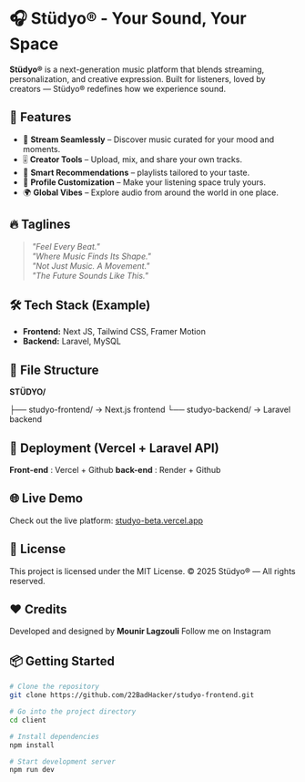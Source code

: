 # 🎧 Stüdyo® - Your Sound, Your Space

**Stüdyo®** is a next-generation music platform that blends streaming, personalization, and creative expression. Built for listeners, loved by creators — Stüdyo® redefines how we experience sound.

## 🚀 Features

- 🎵 **Stream Seamlessly** – Discover music curated for your mood and moments.
- 🎚️ **Creator Tools** – Upload, mix, and share your own tracks.
- 🧠 **Smart Recommendations** – playlists tailored to your taste.
- 🎨 **Profile Customization** – Make your listening space truly yours.
- 🌍 **Global Vibes** – Explore audio from around the world in one place.

## 🔥 Taglines

> *"Feel Every Beat."*  
> *"Where Music Finds Its Shape."*  
> *"Not Just Music. A Movement."*  
> *"The Future Sounds Like This."*

## 🛠️ Tech Stack (Example)

- **Frontend:** Next JS, Tailwind CSS, Framer Motion  
- **Backend:** Laravel, MySQL  

## 📁 File Structure

**STÜDYO/**

├── studyo-frontend/   → Next.js frontend
└── studyo-backend/   → Laravel backend


## 🚀 Deployment (Vercel + Laravel API)

**Front-end** : Vercel + Github
**back-end** : Render + Github

## 🌐 Live Demo

Check out the live platform: [studyo-beta.vercel.app](https://www.studyo-beta.vercel.app)  


## 📄 License
This project is licensed under the MIT License.
© 2025 Stüdyo® — All rights reserved.

## ❤️ Credits
Developed and designed by **Mounir Lagzouli**
Follow me on Instagram 

## 📦 Getting Started

```bash
# Clone the repository
git clone https://github.com/22BadHacker/studyo-frontend.git

# Go into the project directory
cd client

# Install dependencies
npm install

# Start development server
npm run dev

